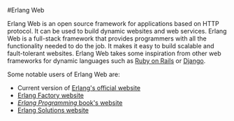 #Erlang Web

Erlang Web is an open source framework for applications based on HTTP protocol.
It can be used to build dynamic websites and web services. Erlang Web is a
full-stack framework that provides programmers with all the functionality
needed to do the job. It makes it easy to build scalable and fault-tolerant
websites. Erlang Web takes some inspiration from other web frameworks
for dynamic languages such as [Ruby on Rails](http://rubyonrails.org/)
or [Django](http://www.djangoproject.com/).

Some notable users of Erlang Web are:

 * Current version of [Erlang's official website](http://www.erlang.org)
 * [Erlang Factory website](http://www.erlang-factory.com/)
 * [*Erlang Programming* book's website](http://www.erlangprogramming.org/)
 * [Erlang Solutions website](http://www.erlang-solutions.com/)
